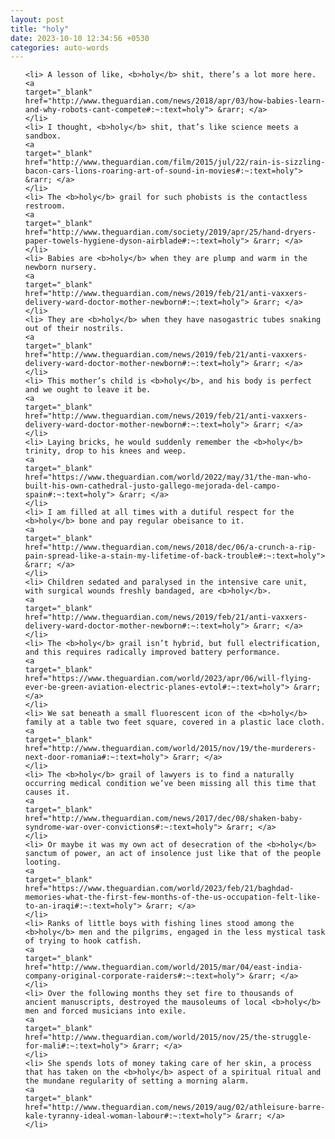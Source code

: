 ```yaml
---
layout: post
title: "holy"
date: 2023-10-10 12:34:56 +0530
categories: auto-words
---
```

<ol>

    <li> A lesson of like, <b>holy</b> shit, there’s a lot more here.
    <a 
    target="_blank" 
    href="http://www.theguardian.com/news/2018/apr/03/how-babies-learn-and-why-robots-cant-compete#:~:text=holy"> &rarr; </a>
    </li>
    <li> I thought, <b>holy</b> shit, that’s like science meets a sandbox.
    <a 
    target="_blank" 
    href="http://www.theguardian.com/film/2015/jul/22/rain-is-sizzling-bacon-cars-lions-roaring-art-of-sound-in-movies#:~:text=holy"> &rarr; </a>
    </li>
    <li> The <b>holy</b> grail for such phobists is the contactless restroom.
    <a 
    target="_blank" 
    href="http://www.theguardian.com/society/2019/apr/25/hand-dryers-paper-towels-hygiene-dyson-airblade#:~:text=holy"> &rarr; </a>
    </li>
    <li> Babies are <b>holy</b> when they are plump and warm in the newborn nursery.
    <a 
    target="_blank" 
    href="http://www.theguardian.com/news/2019/feb/21/anti-vaxxers-delivery-ward-doctor-mother-newborn#:~:text=holy"> &rarr; </a>
    </li>
    <li> They are <b>holy</b> when they have nasogastric tubes snaking out of their nostrils.
    <a 
    target="_blank" 
    href="http://www.theguardian.com/news/2019/feb/21/anti-vaxxers-delivery-ward-doctor-mother-newborn#:~:text=holy"> &rarr; </a>
    </li>
    <li> This mother’s child is <b>holy</b>, and his body is perfect and we ought to leave it be.
    <a 
    target="_blank" 
    href="http://www.theguardian.com/news/2019/feb/21/anti-vaxxers-delivery-ward-doctor-mother-newborn#:~:text=holy"> &rarr; </a>
    </li>
    <li> Laying bricks, he would suddenly remember the <b>holy</b> trinity, drop to his knees and weep.
    <a 
    target="_blank" 
    href="https://www.theguardian.com/world/2022/may/31/the-man-who-built-his-own-cathedral-justo-gallego-mejorada-del-campo-spain#:~:text=holy"> &rarr; </a>
    </li>
    <li> I am filled at all times with a dutiful respect for the <b>holy</b> bone and pay regular obeisance to it.
    <a 
    target="_blank" 
    href="http://www.theguardian.com/news/2018/dec/06/a-crunch-a-rip-pain-spread-like-a-stain-my-lifetime-of-back-trouble#:~:text=holy"> &rarr; </a>
    </li>
    <li> Children sedated and paralysed in the intensive care unit, with surgical wounds freshly bandaged, are <b>holy</b>.
    <a 
    target="_blank" 
    href="http://www.theguardian.com/news/2019/feb/21/anti-vaxxers-delivery-ward-doctor-mother-newborn#:~:text=holy"> &rarr; </a>
    </li>
    <li> The <b>holy</b> grail isn’t hybrid, but full electrification, and this requires radically improved battery performance.
    <a 
    target="_blank" 
    href="https://www.theguardian.com/world/2023/apr/06/will-flying-ever-be-green-aviation-electric-planes-evtol#:~:text=holy"> &rarr; </a>
    </li>
    <li> We sat beneath a small fluorescent icon of the <b>holy</b> family at a table two feet square, covered in a plastic lace cloth.
    <a 
    target="_blank" 
    href="http://www.theguardian.com/world/2015/nov/19/the-murderers-next-door-romania#:~:text=holy"> &rarr; </a>
    </li>
    <li> The <b>holy</b> grail of lawyers is to find a naturally occurring medical condition we’ve been missing all this time that causes it.
    <a 
    target="_blank" 
    href="http://www.theguardian.com/news/2017/dec/08/shaken-baby-syndrome-war-over-convictions#:~:text=holy"> &rarr; </a>
    </li>
    <li> Or maybe it was my own act of desecration of the <b>holy</b> sanctum of power, an act of insolence just like that of the people looting.
    <a 
    target="_blank" 
    href="https://www.theguardian.com/world/2023/feb/21/baghdad-memories-what-the-first-few-months-of-the-us-occupation-felt-like-to-an-iraqi#:~:text=holy"> &rarr; </a>
    </li>
    <li> Ranks of little boys with fishing lines stood among the <b>holy</b> men and the pilgrims, engaged in the less mystical task of trying to hook catfish.
    <a 
    target="_blank" 
    href="http://www.theguardian.com/world/2015/mar/04/east-india-company-original-corporate-raiders#:~:text=holy"> &rarr; </a>
    </li>
    <li> Over the following months they set fire to thousands of ancient manuscripts, destroyed the mausoleums of local <b>holy</b> men and forced musicians into exile.
    <a 
    target="_blank" 
    href="http://www.theguardian.com/world/2015/nov/25/the-struggle-for-mali#:~:text=holy"> &rarr; </a>
    </li>
    <li> She spends lots of money taking care of her skin, a process that has taken on the <b>holy</b> aspect of a spiritual ritual and the mundane regularity of setting a morning alarm.
    <a 
    target="_blank" 
    href="http://www.theguardian.com/news/2019/aug/02/athleisure-barre-kale-tyranny-ideal-woman-labour#:~:text=holy"> &rarr; </a>
    </li>